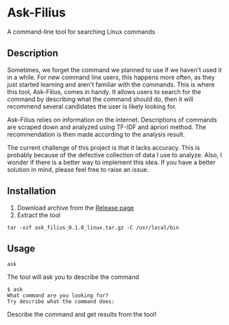 # Ask-Filius

A command-line tool for searching Linux commands

## Description

Sometimes, we forget the command we planned to use if we haven't used it in a while. For new command line users, this happens more often, as they just started learning and aren't familiar with the commands. This is where this tool, Ask-Filius, comes in handy. It allows users to search for the command by describing what the command should do, then it will recommend several candidates the user is likely looking for.

Ask-Filius relies on information on the internet. Descriptions of commands are scraped down and analyzed using TF-IDF and apriori method. The recommendation is then made according to the analysis result.

The current challenge of this project is that it lacks accuracy. This is probably because of the defective collection of data I use to analyze. Also, I wonder if there is a better way to implement this idea. If you have a better solution in mind, please feel free to raise an issue.

## Installation

1. Download archive from the [Release page](https://github.com/leafoliage/ask-filius/releases)
2. Extract the tool

```
tar -xzf ask_filius_0.1.0_linux.tar.gz -C /usr/local/bin
```

## Usage

```
ask
```

The tool will ask you to describe the command

```
$ ask
What command are you looking for?
Try describe what the command does:
```

Describe the command and get results from the tool!